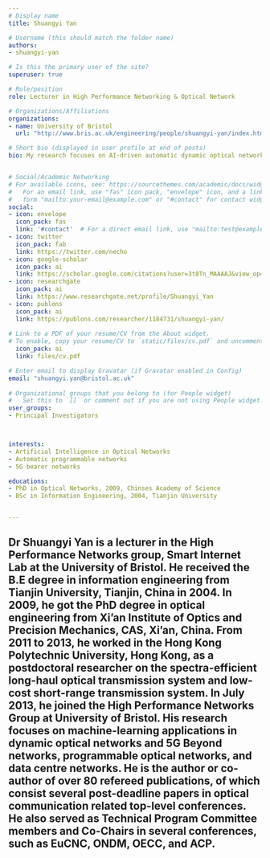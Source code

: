 ```yaml
---
# Display name
title: Shuangyi Yan

# Username (this should match the folder name)
authors:
- shuangyi-yan

# Is this the primary user of the site?
superuser: true

# Role/position
role: Lecturer in High Performance Networking & Optical Network

# Organizations/Affiliations
organizations:
- name: University of Bristol
  url: "http://www.bris.ac.uk/engineering/people/shuangyi-yan/index.html"

# Short bio (displayed in user profile at end of posts)
bio: My research focuses on AI-driven automatic dynamic optical networks with flexible network functions and fast network reconfigurations. 


# Social/Academic Networking
# For available icons, see: https://sourcethemes.com/academic/docs/widgets/#icons
#   For an email link, use "fas" icon pack, "envelope" icon, and a link in the
#   form "mailto:your-email@example.com" or "#contact" for contact widget.
social:
- icon: envelope
  icon_pack: fas
  link: '#contact'  # For a direct email link, use "mailto:test@example.org".
- icon: twitter
  icon_pack: fab
  link: https://twitter.com/necho
- icon: google-scholar
  icon_pack: ai
  link: https://scholar.google.com/citations?user=3t8Tn_MAAAAJ&view_op=list_works&sortby=pubdate
- icon: researchgate
  icon_pack: ai
  link: https://www.researchgate.net/profile/Shuangyi_Yan
- icon: publons
  icon_pack: ai
  link: https://publons.com/researcher/1184731/shuangyi-yan/
   
# Link to a PDF of your resume/CV from the About widget.
# To enable, copy your resume/CV to `static/files/cv.pdf` and uncomment the lines below.   - icon: cv
  icon_pack: ai
  link: files/cv.pdf

# Enter email to display Gravatar (if Gravatar enabled in Config)
email: "shuangyi.yan@bristol.ac.uk"
  
# Organizational groups that you belong to (for People widget)
#   Set this to `[]` or comment out if you are not using People widget.  
user_groups:
- Principal Investigators



interests:
- Artificial Intelligence in Optical Networks
- Automatic programmable networks
- 5G bearer networks

educations:
- PhD in Optical Networks, 2009, Chinses Academy of Science
- BSc in Information Engineering, 2004, Tianjin University


---
```


Dr Shuangyi Yan is a lecturer in the High Performance Networks group, Smart Internet Lab at the University of Bristol. He received the B.E degree in information engineering from Tianjin University, Tianjin, China in 2004. In 2009, he got the PhD degree in optical engineering from Xi’an Institute of Optics and Precision Mechanics, CAS, Xi’an, China. From 2011 to 2013, he worked in the Hong Kong Polytechnic University, Hong Kong, as a postdoctoral researcher on the spectra-efficient long-haul optical transmission system and low-cost short-range transmission system. In July 2013, he joined the High Performance Networks Group at University of Bristol. His research focuses on machine-learning applications in dynamic optical networks and 5G Beyond networks, programmable optical networks, and data centre networks. He is the author or co-author of over 80 refereed publications, of which consist several post-deadline papers in optical communication related top-level conferences. He also served as Technical Program Committee members and Co-Chairs in several conferences, such as EuCNC, ONDM, OECC, and ACP.
---
